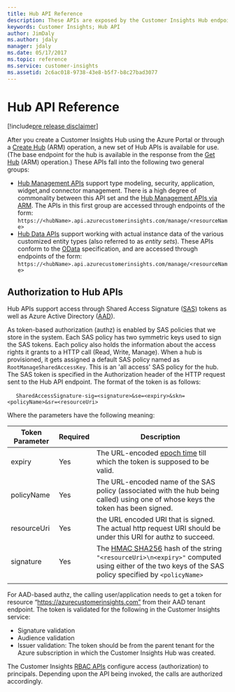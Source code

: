 ```yaml
---
title: Hub API Reference
description: These APIs are exposed by the Customer Insights Hub endpoint.
keywords: Customer Insights; Hub API
author: JimDaly
ms.author: jdaly
manager: jdaly
ms.date: 05/17/2017
ms.topic: reference
ms.service: customer-insights 
ms.assetid: 2c6ac018-9738-43e8-b5f7-b8c27bad3077
---
```

Hub API Reference
=================

[!include[pre release disclaimer](../../includes/cc-beta-prerelease-disclaimer.md)]

After you create a Customer Insights Hub using the Azure Portal or through a [Create Hub](./arm/hubcreateupdate.md) (ARM) operation, a new set of Hub APIs is available for use. (The base endpoint for the hub is available in the response from the [Get Hub](./arm/hubget.md) (ARM) operation.)  These APIs fall into the following two general groups:
* [Hub Management APIs](./hub/hubmngnt.md) support type modeling, security, application, widget,and connector management.  There is a high degree of commonality between this API set and the [Hub Management APIs via ARM](./arm/hubmngnt.md).  The APIs in this first group are accessed through endpoints of the form:
&emsp; `https://<hubName>.api.azurecustomerinsights.com/manage/<resourceName>`
* [Hub Data APIs](./hubdataapiref.md) support working with actual instance data of the various customized entity types (also referred to as _entity sets_). These APIs conform to the [OData](http://www.odata.org) specification, and are accessed through endpoints of the form:
&emsp; `https://<hubName>.api.azurecustomerinsights.com/manage/<resourceName>`


<!--TODO - add list of functionality groups like are in ArmApiRef.md? -->

## Authorization to Hub APIs 
Hub APIs support access through Shared Access Signature ([SAS](https://msdn.microsoft.com/en-us/library/azure/ee395415.aspx)) tokens as well as Azure Active 
Directory ([AAD](https://azure.microsoft.com/en-us/services/active-directory/)).  

As token-based authorization (authz) is enabled by SAS policies that we store in the system. Each SAS policy has two symmetric keys used to sign the SAS 
tokens. Each policy also holds the information about the access rights it grants to a HTTP call (Read, Write, Manage). When a hub is provisioned, it gets 
assigned a default SAS policy named as `RootManageSharedAccessKey`. This is an 'all access' SAS policy for the hub. The SAS token is specified in the Authorization 
header of the HTTP request sent to the Hub API endpoint. The format of the token is as follows:

&nbsp;&nbsp;&nbsp;&nbsp; `SharedAccessSignature-sig=<signature>&se=<expiry>&skn=<policyName>&sr=<resourceUri>`  

Where the parameters have the following meaning:

|**Token Parameter**|**Required**|**Description**|  
| --------------- | ---------- | ------------- |   
|expiry|Yes|The URL-encoded [epoch time](https://en.wikipedia.org/wiki/Unix_time) till which the token is supposed to be valid.|  
|policyName|Yes|The URL-encoded name of the SAS policy (associated with the hub being called) using one of whose keys the token has been signed.|  
|resourceUri|Yes|the URL encoded URI that is signed. The actual http request URI should be under this URI for authz to succeed.|  
|signature|Yes|The [HMAC SHA256](https://msdn.microsoft.com/en-us/library/system.security.cryptography.hmacsha256.aspx) hash of the string `"<resourceUri>\n<expiry>"` computed using either of the two keys of the SAS policy specified by `<policyName>`|  
| | | |

For AAD-based authz, the calling user/application needs to get a token for resource “https://azurecustomerinsights.com” from their AAD tenant endpoint. The token is validated for the 
following in the Customer Insights service:
*  Signature validation
*  Audience validation
*  Issuer validation: The token should be from the parent tenant for the Azure subscription in which the Customer Insights Hub was created.

The Customer Insights [RBAC APIs](./hub/rbacmngnt.md) configure access (authorization) to principals. Depending upon the API being invoked, the calls are authorized accordingly.
